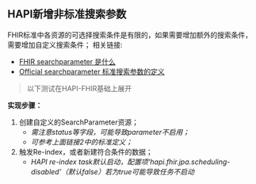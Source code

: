 ## HAPI新增非标准搜索参数
FHIR标准中各资源的可选择搜索条件是有限的，如果需要增加额外的搜索条件，需要增加自定义搜索条件；
相关链接:
 - [FHIR searchparameter 是什么](https://www.hl7.org/fhir/searchparameter.html)
 - [Official searchparameter 标准搜索参数的定义](https://www.hl7.org/fhir/search-parameters.json)

>以下测试在HAPI-FHIR基础上展开

**实现步骤：**
1. 创建自定义的SearchParameter资源；
   - *需注意status等字段，可能导致parameter不启用；*
   - *可参考上面链接2中的标准定义；*
1. 触发Re-index，或者新建符合条件的数据；
   - *HAPI re-index task默认启动，配置项‘hapi.fhir.jpa.scheduling-disabled’（默认false）若为true可能导致任务不启动*
